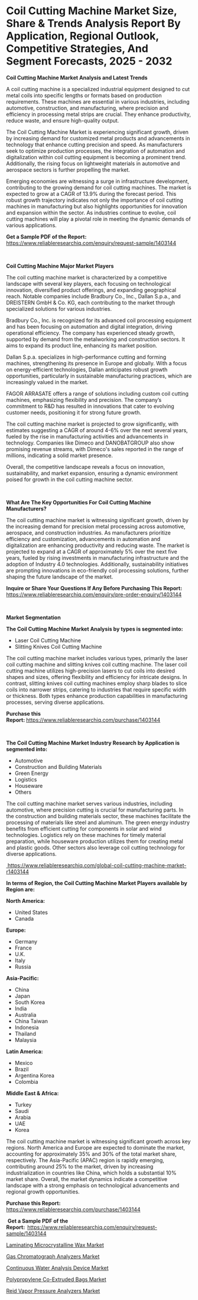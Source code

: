 <p><h1>Coil Cutting Machine Market Size, Share & Trends Analysis Report By Application, Regional Outlook, Competitive Strategies, And Segment Forecasts, 2025 - 2032</h1></p><p><strong>Coil Cutting Machine Market Analysis and Latest Trends</strong></p>
<p><p>A coil cutting machine is a specialized industrial equipment designed to cut metal coils into specific lengths or formats based on production requirements. These machines are essential in various industries, including automotive, construction, and manufacturing, where precision and efficiency in processing metal strips are crucial. They enhance productivity, reduce waste, and ensure high-quality output.</p><p>The Coil Cutting Machine Market is experiencing significant growth, driven by increasing demand for customized metal products and advancements in technology that enhance cutting precision and speed. As manufacturers seek to optimize production processes, the integration of automation and digitalization within coil cutting equipment is becoming a prominent trend. Additionally, the rising focus on lightweight materials in automotive and aerospace sectors is further propelling the market.</p><p>Emerging economies are witnessing a surge in infrastructure development, contributing to the growing demand for coil cutting machines. The market is expected to grow at a CAGR of 13.9% during the forecast period. This robust growth trajectory indicates not only the importance of coil cutting machines in manufacturing but also highlights opportunities for innovation and expansion within the sector. As industries continue to evolve, coil cutting machines will play a pivotal role in meeting the dynamic demands of various applications.</p></p>
<p><strong>Get a Sample PDF of the Report:&nbsp;</strong> <a href="https://www.reliableresearchiq.com/enquiry/request-sample/1403144?utm_campaign=1870&utm_medium=2&utm_source=Github&utm_content=ia&utm_term=28032025&utm_id=coil-cutting-machine">https://www.reliableresearchiq.com/enquiry/request-sample/1403144</a></p>
<p>&nbsp;</p>
<p><strong>Coil Cutting Machine Major Market Players</strong></p>
<p><p>The coil cutting machine market is characterized by a competitive landscape with several key players, each focusing on technological innovation, diversified product offerings, and expanding geographical reach. Notable companies include Bradbury Co., Inc., Dallan S.p.a., and DREISTERN GmbH & Co. KG, each contributing to the market through specialized solutions for various industries.</p><p>Bradbury Co., Inc. is recognized for its advanced coil processing equipment and has been focusing on automation and digital integration, driving operational efficiency. The company has experienced steady growth, supported by demand from the metalworking and construction sectors. It aims to expand its product line, enhancing its market position.</p><p>Dallan S.p.a. specializes in high-performance cutting and forming machines, strengthening its presence in Europe and globally. With a focus on energy-efficient technologies, Dallan anticipates robust growth opportunities, particularly in sustainable manufacturing practices, which are increasingly valued in the market.</p><p>FAGOR ARRASATE offers a range of solutions including custom coil cutting machines, emphasizing flexibility and precision. The company’s commitment to R&D has resulted in innovations that cater to evolving customer needs, positioning it for strong future growth.</p><p>The coil cutting machine market is projected to grow significantly, with estimates suggesting a CAGR of around 4-6% over the next several years, fueled by the rise in manufacturing activities and advancements in technology. Companies like Dimeco and DANOBATGROUP also show promising revenue streams, with Dimeco's sales reported in the range of millions, indicating a solid market presence.</p><p>Overall, the competitive landscape reveals a focus on innovation, sustainability, and market expansion, ensuring a dynamic environment poised for growth in the coil cutting machine sector.</p></p>
<p>&nbsp;</p>
<p><strong>What Are The Key Opportunities For Coil Cutting Machine Manufacturers?</strong></p>
<p><p>The coil cutting machine market is witnessing significant growth, driven by the increasing demand for precision metal processing across automotive, aerospace, and construction industries. As manufacturers prioritize efficiency and customization, advancements in automation and digitalization are enhancing productivity and reducing waste. The market is projected to expand at a CAGR of approximately 5% over the next five years, fueled by rising investments in manufacturing infrastructure and the adoption of Industry 4.0 technologies. Additionally, sustainability initiatives are prompting innovations in eco-friendly coil processing solutions, further shaping the future landscape of the market.</p></p>
<p><strong>Inquire or Share Your Questions If Any Before Purchasing This Report:</strong> <a href="https://www.reliableresearchiq.com/enquiry/pre-order-enquiry/1403144?utm_campaign=1870&utm_medium=2&utm_source=Github&utm_content=ia&utm_term=28032025&utm_id=coil-cutting-machine">https://www.reliableresearchiq.com/enquiry/pre-order-enquiry/1403144</a></p>
<p>&nbsp;</p>
<p><strong>Market Segmentation</strong></p>
<p><strong>The Coil Cutting Machine Market Analysis by types is segmented into:</strong></p>
<p><ul><li>Laser Coil Cutting Machine</li><li>Slitting Knives Coil Cutting Machine</li></ul></p>
<p><p>The coil cutting machine market includes various types, primarily the laser coil cutting machine and slitting knives coil cutting machine. The laser coil cutting machine utilizes high-precision lasers to cut coils into desired shapes and sizes, offering flexibility and efficiency for intricate designs. In contrast, slitting knives coil cutting machines employ sharp blades to slice coils into narrower strips, catering to industries that require specific width or thickness. Both types enhance production capabilities in manufacturing processes, serving diverse applications.</p></p>
<p><strong>Purchase this Report:&nbsp;</strong><a href="https://www.reliableresearchiq.com/purchase/1403144?utm_campaign=1870&utm_medium=2&utm_source=Github&utm_content=ia&utm_term=28032025&utm_id=coil-cutting-machine">https://www.reliableresearchiq.com/purchase/1403144</a></p>
<p>&nbsp;</p>
<p><strong>The Coil Cutting Machine Market Industry Research by Application is segmented into:</strong></p>
<p><ul><li>Automotive</li><li>Construction and Building Materials</li><li>Green Energy</li><li>Logistics</li><li>Houseware</li><li>Others</li></ul></p>
<p><p>The coil cutting machine market serves various industries, including automotive, where precision cutting is crucial for manufacturing parts. In the construction and building materials sector, these machines facilitate the processing of materials like steel and aluminum. The green energy industry benefits from efficient cutting for components in solar and wind technologies. Logistics rely on these machines for timely material preparation, while houseware production utilizes them for creating metal and plastic goods. Other sectors also leverage coil cutting technology for diverse applications.</p></p>
<p><a href="https://www.reliableresearchiq.com/global-coil-cutting-machine-market-r1403144?utm_campaign=1870&utm_medium=2&utm_source=Github&utm_content=ia&utm_term=28032025&utm_id=coil-cutting-machine">&nbsp;https://www.reliableresearchiq.com/global-coil-cutting-machine-market-r1403144</a></p>
<p><strong>In terms of Region, the Coil Cutting Machine Market Players available by Region are:</strong></p>
<p>
    <p> <strong> North America: </strong>
        <ul>
            <li>United States</li>
            <li>Canada</li>
        </ul>
        </p> 
    <p> <strong> Europe: </strong>
        <ul>
            <li>Germany</li>
            <li>France</li>
            <li>U.K.</li>
            <li>Italy</li>
            <li>Russia</li>
        </ul>
        </p> 
    <p> <strong> Asia-Pacific: </strong>
        <ul>
            <li>China</li>
            <li>Japan</li>
            <li>South Korea</li>
            <li>India</li>
            <li>Australia</li>
            <li>China Taiwan</li>
            <li>Indonesia</li>
            <li>Thailand</li>
            <li>Malaysia</li>
        </ul>
        </p> 
    <p> <strong> Latin America: </strong>
        <ul>
            <li>Mexico</li>
            <li>Brazil</li>
            <li>Argentina Korea</li>
            <li>Colombia</li>
        </ul>
        </p> 
    <p> <strong> Middle East & Africa: </strong>
        <ul>
            <li>Turkey</li>
            <li>Saudi</li>
            <li>Arabia</li>
            <li>UAE</li>
            <li>Korea</li>
        </ul>
    </p>
    </p>
<p><p>The coil cutting machine market is witnessing significant growth across key regions. North America and Europe are expected to dominate the market, accounting for approximately 35% and 30% of the total market share, respectively. The Asia-Pacific (APAC) region is rapidly emerging, contributing around 25% to the market, driven by increasing industrialization in countries like China, which holds a substantial 10% market share. Overall, the market dynamics indicate a competitive landscape with a strong emphasis on technological advancements and regional growth opportunities.</p></p>
<p><strong>Purchase this Report: </strong><a href="https://www.reliableresearchiq.com/purchase/1403144?utm_campaign=1870&utm_medium=2&utm_source=Github&utm_content=ia&utm_term=28032025&utm_id=coil-cutting-machine">https://www.reliableresearchiq.com/purchase/1403144</a></p>
<p>&nbsp;<strong>Get a Sample PDF of the Report:&nbsp;&nbsp;</strong><a href="https://www.reliableresearchiq.com/enquiry/request-sample/1403144?utm_campaign=1870&utm_medium=2&utm_source=Github&utm_content=ia&utm_term=28032025&utm_id=coil-cutting-machine">https://www.reliableresearchiq.com/enquiry/request-sample/1403144</a></p>
<p><strong></strong></p>
<p><p><a href="https://github.com/tornapruttuz/Market-Research-Report-List-1/blob/main/laminating-microcrystalline-wax-market.md?utm_campaign=1870&utm_medium=2&utm_source=Github&utm_content=ia&utm_term=28032025&utm_id=coil-cutting-machine">Laminating Microcrystalline Wax Market</a></p><p><a href="https://github.com/marteyfito9/Market-Research-Report-List-1/blob/main/gas-chromatograph-analyzers-market.md?utm_campaign=1870&utm_medium=2&utm_source=Github&utm_content=ia&utm_term=28032025&utm_id=coil-cutting-machine">Gas Chromatograph Analyzers Market</a></p><p><a href="https://github.com/fungkychiman/Market-Research-Report-List-1/blob/main/continuous-water-analysis-device-market.md?utm_campaign=1870&utm_medium=2&utm_source=Github&utm_content=ia&utm_term=28032025&utm_id=coil-cutting-machine">Continuous Water Analysis Device Market</a></p><p><a href="https://github.com/saguegrody74/Market-Research-Report-List-1/blob/main/polypropylene-co-extruded-bags-market.md?utm_campaign=1870&utm_medium=2&utm_source=Github&utm_content=ia&utm_term=28032025&utm_id=coil-cutting-machine">Polypropylene Co-Extruded Bags Market</a></p><p><a href="https://github.com/yuukoleuda/Market-Research-Report-List-1/blob/main/reid-vapor-pressure-analyzers-market.md?utm_campaign=1870&utm_medium=2&utm_source=Github&utm_content=ia&utm_term=28032025&utm_id=coil-cutting-machine">Reid Vapor Pressure Analyzers Market</a></p></p>